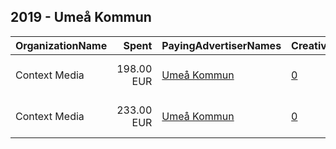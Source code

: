 ## 2019 - Umeå Kommun 
|OrganizationName|Spent|PayingAdvertiserNames|CreativeUrls|Impressions|Genders|AgeBrackets|CountryCodes|BillingAddresses|CandidateBallotInformation|
|:---|---:|:---|:---|---:|:---|:---|:---|:---|:---|
|Context Media|198.00 EUR|[Umeå Kommun](2019/Umeå_Kommun.md)|[0](https://www.snap.com/political-ads/asset/3dd2fe01d2a457f00292689f181fca2e6d8c2e1747df07587fd2413786ef1beb?mediaType=mp4)|43,145||15+|sweden|"Västra Norrlandsgatan 7 ,UMEÅ,90327,SE"||
|Context Media|233.00 EUR|[Umeå Kommun](2019/Umeå_Kommun.md)|[0](https://www.snap.com/political-ads/asset/343691f6d961b45e1fd858e2ef3e33253a706b629308a9fd2c8a05f9dd14659e?mediaType=mp4)|46,684||15+|sweden|"Västra Norrlandsgatan 7 ,UMEÅ,90327,SE"||

